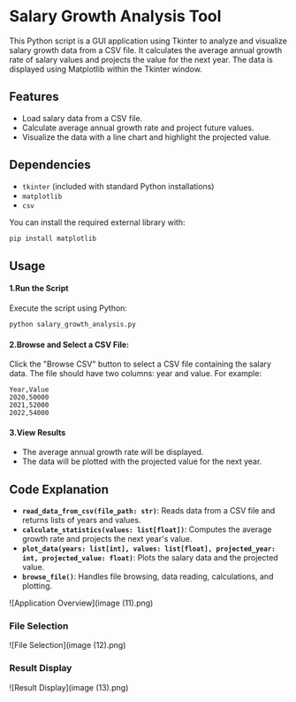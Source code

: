 # Salary Growth Analysis Tool

This Python script is a GUI application using Tkinter to analyze and visualize salary growth data from a CSV file. It calculates the average annual growth rate of salary values and projects the value for the next year. The data is displayed using Matplotlib within the Tkinter window.

## Features

- Load salary data from a CSV file.
- Calculate average annual growth rate and project future values.
- Visualize the data with a line chart and highlight the projected value.

## Dependencies

- `tkinter` (included with standard Python installations)
- `matplotlib`
- `csv`

You can install the required external library with:

```bash
pip install matplotlib
```
## Usage

#### 1.Run the Script

Execute the script using Python:

```bash
python salary_growth_analysis.py
```

#### 2.Browse and Select a CSV File:

Click the "Browse CSV" button to select a CSV file containing the salary data. The file should have two columns: year and value. For example:

```csv
Year,Value
2020,50000
2021,52000
2022,54000
```

#### 3.View Results

- The average annual growth rate will be displayed.
- The data will be plotted with the projected value for the next year.

## Code Explanation

- **`read_data_from_csv(file_path: str)`**: Reads data from a CSV file and returns lists of years and values.
- **`calculate_statistics(values: list[float])`**: Computes the average growth rate and projects the next year's value.
- **`plot_data(years: list[int], values: list[float], projected_year: int, projected_value: float)`**: Plots the salary data and the projected value.
- **`browse_file()`**: Handles file browsing, data reading, calculations, and plotting.

![Application Overview](image (11).png)

### File Selection

![File Selection](image (12).png)

### Result Display

![Result Display](image (13).png)
